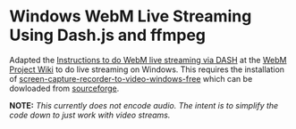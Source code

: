 # Windows WebM Live Streaming Using Dash.js and ffmpeg

Adapted the [Instructions to do WebM live streaming via DASH](http://wiki.webmproject.org/adaptive-streaming/instructions-to-do-webm-live-streaming-via-dash) at the [WebM Project Wiki](http://wiki.webmproject.org/) to do live streaming on Windows.  This requires the installation of [screen-capture-recorder-to-video-windows-free](https://github.com/rdp/screen-capture-recorder-to-video-windows-free) which can be dowloaded from [sourceforge](https://sourceforge.net/projects/screencapturer/files).

**NOTE:** *This currently does not encode audio. The intent is to simplify the code down to just work with video streams.*
